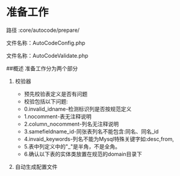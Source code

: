 # 准备工作

路径    :core/autocode/prepare/

文件名称：AutoCodeConfig.php

文件名称：AutoCodeValidate.php

##概述
准备工作分为两个部分
1. 校验器
	 * 预先校验表定义是否有问题
	 * 校验包括以下问题:
	 * 0.invalid_idname-检测标识列是否按规范定义
	 * 1.nocomment-表无注释说明
	 * 2.column_nocomment-列名无注释说明
	 * 3.samefieldname_id-同张表列名不能包含:同名、同名_id
	 * 4.invaid_keywords-列名不能为Mysql特殊关键字如:desc,from,
	 * 5.表中列定义中的"_"是半角，不是全角。
	 * 6.确认以下表的实体类放置在规范的domain目录下

2. 自动生成配置文件

